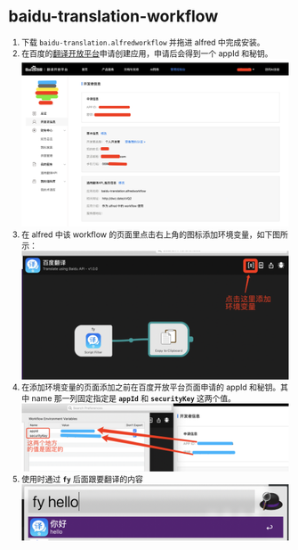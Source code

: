 # baidu-translation-workflow

1. 下载 `baidu-translation.alfredworkflow` 并拖进 alfred 中完成安装。
2. 在百度的[翻译开放平台](https://api.fanyi.baidu.com/api/trans/product/desktop?req=developer)申请创建应用，申请后会得到一个 appId 和秘钥。
![百度开放平台页面.jpg](https://github.com/zhangtianhao/baidu-translation-workflow/blob/main/image/%E7%99%BE%E5%BA%A6%E5%BC%80%E6%94%BE%E5%B9%B3%E5%8F%B0%E9%A1%B5%E9%9D%A2.jpg)
3. 在 alfred 中该 workflow 的页面里点击右上角的图标添加环境变量，如下图所示：
![跳转添加环境变量页面.jpg](https://github.com/zhangtianhao/baidu-translation-workflow/blob/main/image/%E8%B7%B3%E8%BD%AC%E6%B7%BB%E5%8A%A0%E7%8E%AF%E5%A2%83%E5%8F%98%E9%87%8F%E9%A1%B5%E9%9D%A2.jpg)
4. 在添加环境变量的页面添加之前在百度开放平台页面申请的 appId 和秘钥。其中 name 那一列固定指定是 **`appId`** 和 **`securityKey`** 这两个值。
![填写环境变量的页面.jpg](https://github.com/zhangtianhao/baidu-translation-workflow/blob/main/image/%E5%A1%AB%E5%86%99%E7%8E%AF%E5%A2%83%E5%8F%98%E9%87%8F%E7%9A%84%E9%A1%B5%E9%9D%A2.jpg)
5. 使用时通过 **`fy`** 后面跟要翻译的内容
![使用界面.jpg](https://github.com/zhangtianhao/baidu-translation-workflow/blob/main/image/%E4%BD%BF%E7%94%A8%E7%95%8C%E9%9D%A2.jpg)
